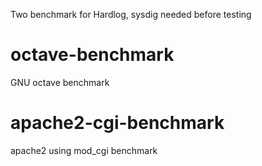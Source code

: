 Two benchmark for Hardlog, sysdig needed before testing

# octave-benchmark
GNU octave benchmark

# apache2-cgi-benchmark
apache2 using mod_cgi benchmark

